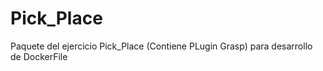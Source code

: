 # Pick_Place
Paquete del ejercicio Pick_Place (Contiene PLugin Grasp) para desarrollo de DockerFile
